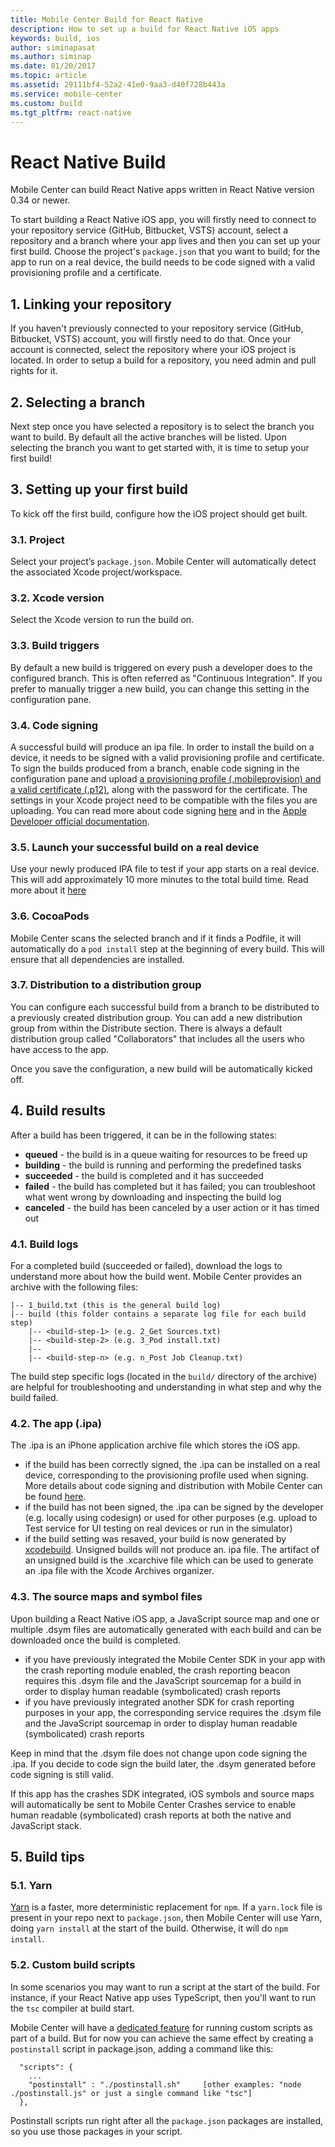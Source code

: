 ```yaml
---
title: Mobile Center Build for React Native
description: How to set up a build for React Native iOS apps
keywords: build, ios
author: siminapasat
ms.author: siminap
ms.date: 01/20/2017
ms.topic: article
ms.assetid: 29111bf4-52a2-41e0-9aa3-d40f728b443a
ms.service: mobile-center
ms.custom: build
ms.tgt_pltfrm: react-native
---
```


# React Native Build

Mobile Center can build React Native apps written in React Native version 0.34 or newer.

To start building a React Native iOS app, you will firstly need to connect to your repository service (GitHub, Bitbucket, VSTS) account, select a repository and a branch where your app lives and then you can set up your first build. Choose the project's `package.json` that you want to build; for the app to run on a real device, the build needs to be code signed with a valid provisioning profile and a certificate.

## 1. Linking your repository
If you haven't previously connected to your repository service (GitHub, Bitbucket, VSTS) account, you will firstly need to do that. Once your account is connected, select the repository where your iOS project is located. In order to setup a build for a repository, you need admin and pull rights for it.

## 2. Selecting a branch
Next step once you have selected a repository is to select the branch you want to build. By default all the active branches will be listed. Upon selecting the branch you want to get started with, it is time to setup your first build!

## 3. Setting up your first build
To kick off the first build, configure how the iOS project should get built.

### 3.1. Project
Select your project’s `package.json`. Mobile Center will automatically detect the associated Xcode project/workspace.

### 3.2. Xcode version
Select the Xcode version to run the build on.

### 3.3. Build triggers
By default a new build is triggered on every push a developer does to the configured branch. This is often referred as "Continuous Integration". If you prefer to manually trigger a new build, you can change this setting in the configuration pane.

### 3.4. Code signing
A successful build will produce an ipa file. In order to install the build on a device, it needs to be signed with a valid provisioning profile and certificate. To sign the builds produced from a branch, enable code signing in the configuration pane and upload [a provisioning profile (.mobileprovision) and a valid certificate (.p12)](../code-signing/uploading-files.md), along with the password for the certificate. The settings in your Xcode project need to be compatible with the files you are uploading. You can read more about code signing [here](../code-signing/index.md) and in the [Apple Developer official documentation](https://developer.apple.com/support/code-signing/).

### 3.5. Launch your successful build on a real device
Use your newly produced IPA file to test if your app starts on a real device. This will add approximately 10 more minutes to the total build time. Read more about it [here](~/build/build-test-integration.md)

### 3.6. CocoaPods
Mobile Center scans the selected branch and if it finds a Podfile, it will automatically do a `pod install` step at the beginning of every build. This will ensure that all dependencies are installed.

### 3.7. Distribution to a distribution group
You can configure each successful build from a branch to be distributed to a previously created distribution group. You can add a new distribution group from within the Distribute section. There is always a default distribution group called "Collaborators" that includes all the users who have access to the app.

Once you save the configuration, a new build will be automatically kicked off.

## 4. Build results
After a build has been triggered, it can be in the following states:
* **queued** -  the build is in a queue waiting for resources to be freed up
* **building** - the build is running and performing the predefined tasks
* **succeeded** - the build is completed and it has succeeded
* **failed** - the build has completed but it has failed; you can troubleshoot what went wrong by downloading and inspecting the build log
* **canceled** - the build has been canceled by a user action or it has timed out

### 4.1. Build logs
For a completed build (succeeded or failed), download the logs to understand more about how the build went. Mobile Center provides an archive with the following files:
```
|-- 1_build.txt (this is the general build log)
|-- build (this folder contains a separate log file for each build step)
    |-- <build-step-1> (e.g. 2_Get Sources.txt)
    |-- <build-step-2> (e.g. 3_Pod install.txt)
    |--
    |-- <build-step-n> (e.g. n_Post Job Cleanup.txt)
```

The build step specific logs (located in the `build/` directory of the archive) are helpful for troubleshooting and understanding in what step and why the build failed.

### 4.2. The app (.ipa)
The .ipa is an iPhone application archive file which stores the iOS app.
* if the build has been correctly signed, the .ipa can be installed on a real device, corresponding to the provisioning profile used when signing. More details about code signing and distribution with Mobile Center can be found [here](../code-signing/index.md).
* if the build has not been signed, the .ipa can be signed by the developer (e.g. locally using codesign) or used for other purposes (e.g. upload to Test service for UI testing on real devices or run in the simulator)
* if the build setting was resaved, your build is now generated by [xcodebuild](~/build/ios/xcodebuild.md). Unsigned builds will not produce an. ipa file. The artifact of an unsigned build is the .xcarchive file which can be used to generate an .ipa file with the Xcode Archives organizer.

### 4.3. The source maps and symbol files
Upon building a React Native iOS app, a JavaScript source map and one or multiple .dsym files are automatically generated with each build and can be downloaded once the build is completed.
* if you have previously integrated the Mobile Center SDK in your app with the crash reporting module enabled, the crash reporting beacon requires this .dsym file and the JavaScript sourcemap for a build in order to display human readable (symbolicated) crash reports
* if you have previously integrated another SDK for crash reporting purposes in your app, the corresponding service requires the .dsym file and the JavaScript sourcemap in order to display human readable (symbolicated) crash reports

Keep in mind that the .dsym file does not change upon code signing the .ipa. If you decide to code sign the build later, the .dsym generated before code signing is still valid.

If this app has the crashes SDK integrated, iOS symbols and source maps will automatically be sent to Mobile Center Crashes service to enable human readable (symbolicated) crash reports at both the native and JavaScript stack.

## 5. Build tips

### 5.1. Yarn

[Yarn](https://yarnpkg.com) is a faster, more deterministic replacement for `npm`. If a `yarn.lock` file is present in your repo next to `package.json`, then Mobile Center will use Yarn, doing `yarn install` at the start of the build. Otherwise, it will do `npm install`.

### 5.2. Custom build scripts

In some scenarios you may want to run a script at the start of the build. For instance, if your React Native app uses TypeScript, then you'll want to run the `tsc` compiler at build start.

Mobile Center will have a [dedicated feature](~/general/roadmap.md#build-service) for running custom scripts as part of a build. But for now you can achieve the same effect by creating a `postinstall` script in package.json, adding a command like this:

```
  "scripts": {
    ...
    "postinstall" : "./postinstall.sh"     [other examples: "node ./postinstall.js" or just a single command like "tsc"]
  },
```

Postinstall scripts run right after all the `package.json` packages are installed, so you use those packages in your script.
